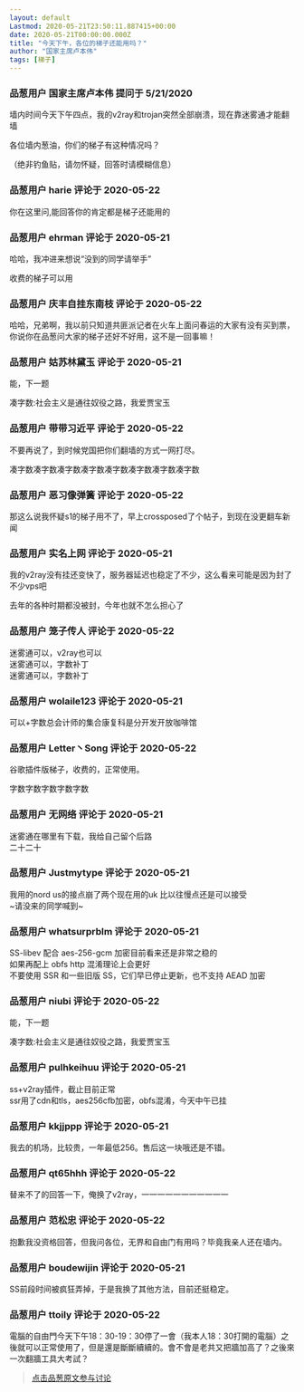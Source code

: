```yaml
---
layout: default
Lastmod: 2020-05-21T23:50:11.887415+00:00
date: 2020-05-21T00:00:00.000Z
title: "今天下午，各位的梯子还能用吗？"
author: "国家主席卢本伟"
tags: [梯子]
---
```



### 品葱用户 **国家主席卢本伟** 提问于 5/21/2020
    
墙内时间今天下午四点，我的v2ray和trojan突然全部崩溃，现在靠迷雾通才能翻墙  
  
各位墙内葱油，你们的梯子有这种情况吗？  
  
（绝非钓鱼贴，请勿怀疑，回答时请模糊信息）
    
                

### 品葱用户 **harie** 评论于 2020-05-22
        
你在这里问,能回答你的肯定都是梯子还能用的
        
                

### 品葱用户 **ehrman** 评论于 2020-05-21
        
哈哈，我冲进来想说“没到的同学请举手”  
  
收费的梯子可以用
        
                

### 品葱用户 **庆丰自挂东南枝** 评论于 2020-05-22
        
哈哈，兄弟啊，我以前只知道共匪派记者在火车上面问春运的大家有没有买到票，你说你在品葱问大家的梯子还好不好用，这不是一回事嘛！
        
                

### 品葱用户 **姑苏林黛玉** 评论于 2020-05-21
        
能，下一题  
  
凑字数:社会主义是通往奴役之路，我爱贾宝玉
        
                

### 品葱用户 **带带习近平** 评论于 2020-05-22
        
不要再说了，到时候党国把你们翻墙的方式一网打尽。  
  
凑字数凑字数凑字数凑字数凑字数凑字数凑字数凑字数
        
                

### 品葱用户 **恶习像弹簧** 评论于 2020-05-22
        
那这么说我怀疑s1的梯子用不了，早上crossposed了个帖子，到现在没更翻车新闻
        
                

### 品葱用户 **实名上网** 评论于 2020-05-21
        
我的v2ray没有挂还变快了，服务器延迟也稳定了不少，这么看来可能是因为封了不少vps吧  
  
去年的各种时期都没被封，今年也就不怎么担心了
        
                

### 品葱用户 **笼子传人** 评论于 2020-05-22
        
迷雾通可以，v2ray也可以  
迷雾通可以，字数补丁  
迷雾通可以，字数补丁
        
                

### 品葱用户 **wolaile123** 评论于 2020-05-21
        
可以+字数总会计师的集合康复科是分开发开放咖啡馆
        
                

### 品葱用户 **Letter丶Song** 评论于 2020-05-22
        
谷歌插件版梯子，收费的，正常使用。  
  
字数字数字数字数字数
        
                

### 品葱用户 **无网络** 评论于 2020-05-21
        
迷雾通在哪里有下载，我给自己留个后路  
二十二十
        
                

### 品葱用户 **Justmytype** 评论于 2020-05-21
        
我用的nord us的接点崩了两个现在用的uk 比以往慢点还是可以接受  
~请没来的同学喊到~
        
                

### 品葱用户 **whatsurprblm** 评论于 2020-05-21
        
SS-libev 配合 aes-256-gcm 加密目前看来还是非常之稳的  
如果再配上 obfs http 混淆理论上会更好  
不要使用 SSR 和一些旧版 SS，它们早已停止更新，也不支持 AEAD 加密
        
                

### 品葱用户 **niubi** 评论于 2020-05-22
        
能，下一题  
  
凑字数:社会主义是通往奴役之路，我爱贾宝玉
        
                

### 品葱用户 **pulhkeihuu** 评论于 2020-05-21
        
ss+v2ray插件，截止目前正常  
ssr用了cdn和tls，aes256cfb加密，obfs混淆，今天中午已挂
        
                

### 品葱用户 **kkjjppp** 评论于 2020-05-21
        
我去的机场，比较贵，一年最低256。售后这一块哦还是不错。
        
                

### 品葱用户 **qt65hhh** 评论于 2020-05-22
        
替来不了的回答一下，俺换了v2ray，一一一一一一一一一一一
        
                

### 品葱用户 **范松忠** 评论于 2020-05-22
        
抱歉我没资格回答，但我问各位，无界和自由门有用吗？毕竟我亲人还在墙内。
        
                

### 品葱用户 **boudewijin** 评论于 2020-05-21
        
SS前段时间被疯狂弄掉，于是我换了其他方法，目前还挺稳定。
        
                

### 品葱用户 **ttoily** 评论于 2020-05-22
        
電腦的自由門今天下午18：30-19：30停了一會（我本人18：30打開的電腦）之後就可以正常使用了，但是還是斷斷續續的。會不會是老共又把牆加高了？之後來一次翻牆工具大考試？
        
                





> [点击品葱原文参与讨论](https://pincong.rocks/question/25698)

